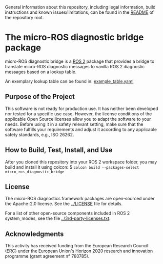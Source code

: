 General information about this repository, including legal information, build instructions and known issues/limitations, can be found in the [README](../README.md) of the repository root.

# The micro-ROS diagnostic bridge package

micro-ROS diagnostic bridge is a [ROS 2](http://www.ros2.org/) package that provides a bridge to translate micro-ROS diagnostic messages to vanilla ROS 2 diagnostic messages based on a lookup table.

An exemplary lookup table can be found in: [example_table.yaml](example/example_table.yaml)

## Purpose of the Project

This software is not ready for production use. It has neither been developed nor
tested for a specific use case. However, the license conditions of the
applicable Open Source licenses allow you to adapt the software to your needs.
Before using it in a safety relevant setting, make sure that the software
fulfills your requirements and adjust it according to any applicable safety
standards, e.g., ISO 26262.

## How to Build, Test, Install, and Use

After you cloned this repository into your ROS 2 workspace folder, you may build and install it using colcon:
$ `colcon build --packages-select micro_ros_diagnostic_bridge`

## License

The micro-ROS diagnostics framework packages are open-sourced under the Apache-2.0 license. See the [../LICENSE](LICENSE) file for details.

For a list of other open-source components included in ROS 2 system_modes,
see the file [../3rd-party-licenses.txt](3rd-party-licenses.txt).

## Acknowledgments

This activity has received funding from the European Research Council (ERC) under the European Union's Horizon 2020 research and innovation programme (grant agreement n° 780785).

